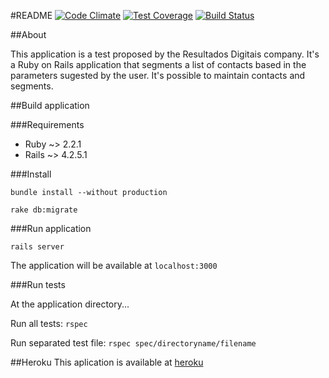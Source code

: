 #README [![Code Climate](https://codeclimate.com/github/gabriel-augusto/rd_chalange/badges/gpa.svg)](https://codeclimate.com/github/gabriel-augusto/rd_chalange)      [![Test Coverage](https://codeclimate.com/github/gabriel-augusto/rd_chalange/badges/coverage.svg)](https://codeclimate.com/github/gabriel-augusto/rd_chalange/coverage)     [![Build Status](https://travis-ci.org/gabriel-augusto/rd_chalange.svg?branch=master)](https://travis-ci.org/gabriel-augusto/rd_chalange)

##About

This application is a test proposed by the Resultados Digitais company. It's a Ruby on Rails application that segments a list of contacts based in the parameters sugested by the user. It's possible to maintain contacts and segments.

##Build application

###Requirements

* Ruby ~> 2.2.1
* Rails ~> 4.2.5.1

###Install

```bundle install --without production```

```rake db:migrate```

###Run application

```rails server```

The application will be available at ```localhost:3000```

###Run tests

At the application directory...

Run all tests: ```rspec```

Run separated test file: ```rspec spec/directoryname/filename```

##Heroku
This aplication is available at [heroku](rdchallenge.herokuapp.com)
